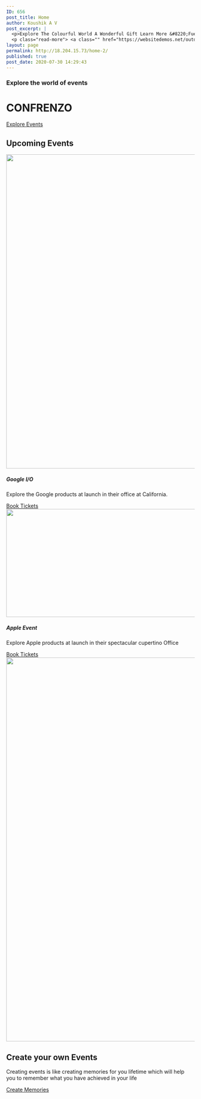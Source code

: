 ```yaml
---
ID: 656
post_title: Home
author: Koushik A V
post_excerpt: |
  <p>Explore The Colourful World A Wonderful Gift Learn More &#8220;Fuerat aestu carentem habentia spectent tonitrua mutastis locavit liberioris.&#8221; &#8211; Adam Sendler Upcoming Events Everest Camp Trek Fuerat aestu carentem habentia spectent tonitrua mutastis locavit liberioris inistra possedit. Learn More Walking Holidays Fuerat aestu carentem habentia spectent tonitrua mutastis locavit liberioris inistra possedit. Learn More Explore &hellip;</p>
  <p class="read-more"> <a class="" href="https://websitedemos.net/outdoor-adventure-02/"> <span class="screen-reader-text">Home</span> Read More &raquo;</a></p>
layout: page
permalink: http://18.204.15.73/home-2/
published: true
post_date: 2020-07-30 14:29:43
---
```

<h3>Explore the world of events</h3>		
			<h1>CONFRENZO</h1>		
			<a href="http://18.204.15.73/upcoming-events/" role="button">
						Explore Events
					</a>
			<h2>Upcoming Events</h2>		
										<img width="1600" height="838" src="http://18.204.15.73/wp-content/uploads/2020/07/google-launch.jpeg" alt="" srcset="http://18.204.15.73/wp-content/uploads/2020/07/google-launch.jpeg 1600w, http://18.204.15.73/wp-content/uploads/2020/07/google-launch-300x157.jpeg 300w, http://18.204.15.73/wp-content/uploads/2020/07/google-launch-1024x536.jpeg 1024w, http://18.204.15.73/wp-content/uploads/2020/07/google-launch-768x402.jpeg 768w, http://18.204.15.73/wp-content/uploads/2020/07/google-launch-1536x804.jpeg 1536w" sizes="(max-width: 1600px) 100vw, 1600px" />											
			<h5>Google I/O </h5><p>Explore the Google products at launch in their office at California. </p>		
			<a href="#" role="button">
						Book Tickets
					</a>
										<img width="512" height="288" src="http://18.204.15.73/wp-content/uploads/2020/07/apple-launch.jpg" alt="" srcset="http://18.204.15.73/wp-content/uploads/2020/07/apple-launch.jpg 512w, http://18.204.15.73/wp-content/uploads/2020/07/apple-launch-300x169.jpg 300w" sizes="(max-width: 512px) 100vw, 512px" />											
			<h5>Apple Event</h5><p>Explore Apple products at launch in their spectacular cupertino Office</p>		
			<a href="#" role="button">
						Book Tickets
					</a>
										<img width="1024" height="1024" src="http://18.204.15.73/wp-content/uploads/2020/07/78789824-create-memories-inspirational-poster-1024x1024.jpg" alt="" srcset="http://18.204.15.73/wp-content/uploads/2020/07/78789824-create-memories-inspirational-poster-1024x1024.jpg 1024w, http://18.204.15.73/wp-content/uploads/2020/07/78789824-create-memories-inspirational-poster-300x300.jpg 300w, http://18.204.15.73/wp-content/uploads/2020/07/78789824-create-memories-inspirational-poster-150x150.jpg 150w, http://18.204.15.73/wp-content/uploads/2020/07/78789824-create-memories-inspirational-poster-768x768.jpg 768w, http://18.204.15.73/wp-content/uploads/2020/07/78789824-create-memories-inspirational-poster.jpg 1300w" sizes="(max-width: 1024px) 100vw, 1024px" />											
			<h2>Create your own Events</h2>		
		<p>Creating events is like creating memories for you lifetime which will help you to remember what you have achieved in your life</p>		
			<a href="http://18.204.15.73/create-your-events/" role="button">
						Create Memories
					</a>